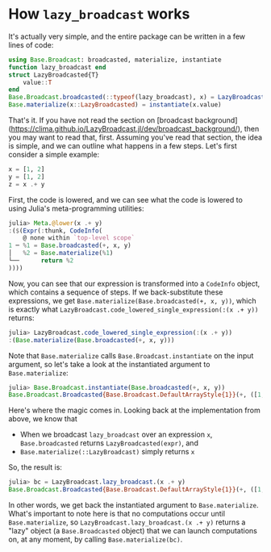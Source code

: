 # How `lazy_broadcast` works

It's actually very simple, and the entire package can be written in a few lines
of code:

```julia
using Base.Broadcast: broadcasted, materialize, instantiate
function lazy_broadcast end
struct LazyBroadcasted{T}
    value::T
end
Base.Broadcast.broadcasted(::typeof(lazy_broadcast), x) = LazyBroadcasted(x)
Base.materialize(x::LazyBroadcasted) = instantiate(x.value)
```

That's it. If you have not read the section on [broadcast background]
(https://clima.github.io/LazyBroadcast.jl/dev/broadcast_background/), then you
may want to read that, first. Assuming you've read that section, the idea is
simple, and we can outline what happens in a few steps. Let's first consider a
simple example:

```julia
x = [1, 2]
y = [1, 2]
z = x .+ y
```

First, the code is lowered, and we can see what the code is lowered to using
Julia's meta-programming utilities:

```julia
julia> Meta.@lower(x .+ y)
:($(Expr(:thunk, CodeInfo(
    @ none within `top-level scope`
1 ─ %1 = Base.broadcasted(+, x, y)
│   %2 = Base.materialize(%1)
└──      return %2
))))
```

Now, you can see that our expression is transformed into a `CodeInfo` object,
which contains a sequence of steps. If we back-substitute these expressions, we
get `Base.materialize(Base.broadcasted(+, x, y))`, which is exactly what `LazyBroadcast.code_lowered_single_expression(:(x .+ y))`
returns:

```julia
julia> LazyBroadcast.code_lowered_single_expression(:(x .+ y))
:(Base.materialize(Base.broadcasted(+, x, y)))
```

Note that `Base.materialize` calls `Base.Broadcast.instantiate` on the input
argument, so let's take a look at the instantiated argument to `Base.materialize`:

```julia
julia> Base.Broadcast.instantiate(Base.broadcasted(+, x, y))
Base.Broadcast.Broadcasted{Base.Broadcast.DefaultArrayStyle{1}}(+, ([1, 2], [1, 2]))
```

Here's where the magic comes in. Looking back at the implementation from above,
we know that

 - When we broadcast `lazy_broadcast` over an expression `x`, `Base.broadcasted` returns `LazyBroadcasted(expr)`, and
 - `Base.materialize(::LazyBroadcast)` simply returns `x`

So, the result is:

```julia
julia> bc = LazyBroadcast.lazy_broadcast.(x .+ y)
Base.Broadcast.Broadcasted{Base.Broadcast.DefaultArrayStyle{1}}(+, ([1, 2], [1, 2]))
```

In other words, we get back the instantiated argument to `Base.materialize`.
What's important to note here is that no computations occur until
`Base.materialize`, so `LazyBroadcast.lazy_broadcast.(x .+ y)` returns a "lazy"
object (a `Base.Broadcasted` object) that we can launch computations on, at any
moment, by calling `Base.materialize(bc)`.

